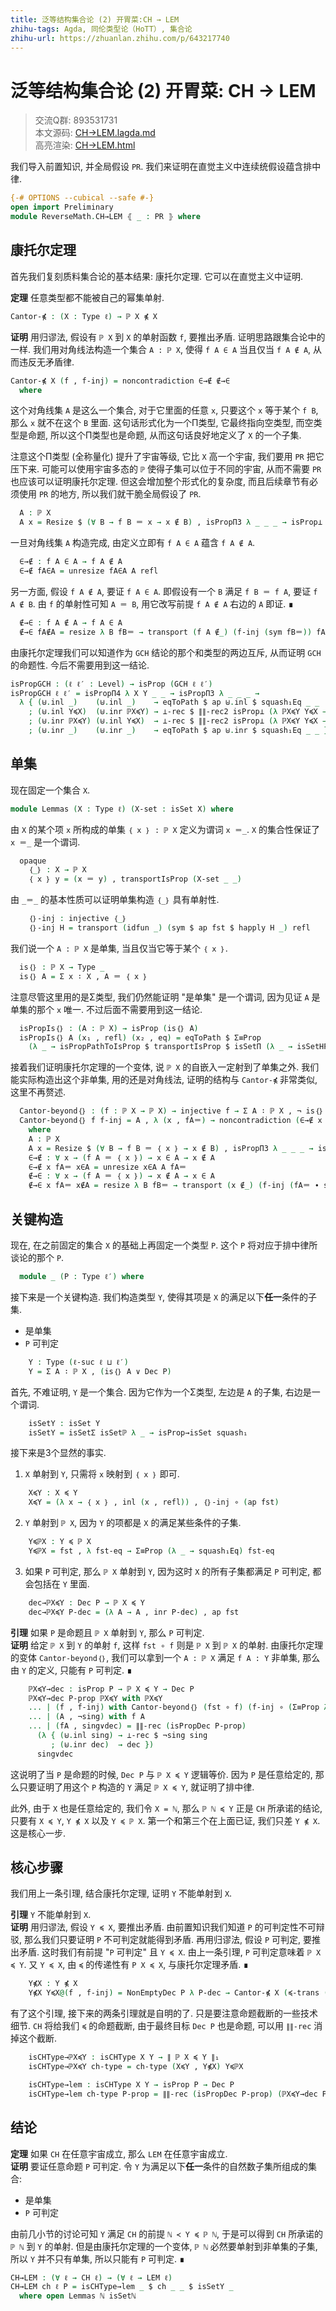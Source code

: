 ```yaml
---
title: 泛等结构集合论 (2) 开胃菜:CH → LEM
zhihu-tags: Agda, 同伦类型论（HoTT）, 集合论
zhihu-url: https://zhuanlan.zhihu.com/p/643217740
---
```


# 泛等结构集合论 (2) 开胃菜: CH → LEM

> 交流Q群: 893531731  
> 本文源码: [CH→LEM.lagda.md](https://github.com/choukh/USST/blob/main/src/ReverseMath/CH→LEM.lagda.md)  
> 高亮渲染: [CH→LEM.html](https://choukh.github.io/USST/ReverseMath.CH→LEM.html)  

我们导入前置知识, 并全局假设 `PR`. 我们来证明在直觉主义中连续统假设蕴含排中律.

```agda
{-# OPTIONS --cubical --safe #-}
open import Preliminary
module ReverseMath.CH→LEM ⦃ _ : PR ⦄ where
```

## 康托尔定理

首先我们复刻质料集合论的基本结果: 康托尔定理. 它可以在直觉主义中证明.

**定理** 任意类型都不能被自己的幂集单射.

```agda
Cantor-⋠ : (X : Type ℓ) → ℙ X ⋠ X
```

**证明** 用归谬法, 假设有 `ℙ X` 到 `X` 的单射函数 `f`, 要推出矛盾. 证明思路跟集合论中的一样. 我们用对角线法构造一个集合 `A : ℙ X`, 使得 `f A ∈ A` 当且仅当 `f A ∉ A`, 从而违反无矛盾律.

```agda
Cantor-⋠ X (f , f-inj) = noncontradiction ∈→∉ ∉→∈
  where
```

这个对角线集 `A` 是这么一个集合, 对于它里面的任意 `x`, 只要这个 `x` 等于某个 `f B`, 那么 `x` 就不在这个 `B` 里面. 这句话形式化为一个Π类型, 它最终指向空类型, 而空类型是命题, 所以这个Π类型也是命题, 从而这句话良好地定义了 `X` 的一个子集.

注意这个Π类型 (全称量化) 提升了宇宙等级, 它比 `X` 高一个宇宙, 我们要用 `PR` 把它压下来. 可能可以使用宇宙多态的 `ℙ` 使得子集可以位于不同的宇宙, 从而不需要 `PR` 也应该可以证明康托尔定理. 但这会增加整个形式化的复杂度, 而且后续章节有必须使用 `PR` 的地方, 所以我们就干脆全局假设了 `PR`.

```agda
  A : ℙ X
  A x = Resize $ (∀ B → f B ＝ x → x ∉ B) , isPropΠ3 λ _ _ _ → isProp⊥
```

一旦对角线集 `A` 构造完成, 由定义立即有 `f A ∈ A` 蕴含 `f A ∉ A`.

```agda
  ∈→∉ : f A ∈ A → f A ∉ A
  ∈→∉ fA∈A = unresize fA∈A A refl
```

另一方面, 假设 `f A ∉ A`, 要证 `f A ∈ A`. 即假设有一个 `B` 满足 `f B ＝ f A`, 要证 `f A ∉ B`. 由 `f` 的单射性可知 `A ＝ B`, 用它改写前提 `f A ∉ A` 右边的 `A` 即证. ∎

```agda
  ∉→∈ : f A ∉ A → f A ∈ A
  ∉→∈ fA∉A = resize λ B fB＝ → transport (f A ∉_) (f-inj (sym fB＝)) fA∉A
```

由康托尔定理我们可以知道作为 `GCH` 结论的那个和类型的两边互斥, 从而证明 `GCH` 的命题性. 今后不需要用到这一结论.

```agda
isPropGCH : (ℓ ℓ′ : Level) → isProp (GCH ℓ ℓ′)
isPropGCH ℓ ℓ′ = isPropΠ4 λ X Y _ _ → isPropΠ3 λ _ _ _ →
  λ { (⊎.inl _)    (⊎.inl _)    → eqToPath $ ap ⊎.inl $ squash₁Eq _ _
    ; (⊎.inl Y≼X)  (⊎.inr ℙX≼Y) → ⊥-rec $ ∥∥-rec2 isProp⊥ (λ ℙX≼Y Y≼X → Cantor-⋠ _ $ ≼-trans Y≼X ℙX≼Y) Y≼X ℙX≼Y
    ; (⊎.inr ℙX≼Y) (⊎.inl Y≼X)  → ⊥-rec $ ∥∥-rec2 isProp⊥ (λ ℙX≼Y Y≼X → Cantor-⋠ _ $ ≼-trans Y≼X ℙX≼Y) Y≼X ℙX≼Y
    ; (⊎.inr _)    (⊎.inr _)    → eqToPath $ ap ⊎.inr $ squash₁Eq _ _ }
```

## 单集

现在固定一个集合 `X`.

```agda
module Lemmas (X : Type ℓ) (X-set : isSet X) where
```

由 `X` 的某个项 `x` 所构成的单集 `｛ x ｝ : ℙ X` 定义为谓词 `x ＝_`. `X` 的集合性保证了 `x ＝_` 是一个谓词.

```agda
  opaque
    ｛_｝ : X → ℙ X
    ｛ x ｝ y = (x ＝ y) , transportIsProp (X-set _ _)
```

由 `_＝_` 的基本性质可以证明单集构造 `｛_｝` 具有单射性.

```agda
    ｛｝-inj : injective ｛_｝
    ｛｝-inj H = transport (idfun _) (sym $ ap fst $ happly H _) refl
```

我们说一个 `A : ℙ X` 是单集, 当且仅当它等于某个 `｛ x ｝`.

```agda
  is｛｝ : ℙ X → Type _
  is｛｝ A = Σ x ∶ X , A ＝ ｛ x ｝
```

注意尽管这里用的是Σ类型, 我们仍然能证明 "是单集" 是一个谓词, 因为见证 `A` 是单集的那个 `x` 唯一. 不过后面不需要用到这一结论.

```agda
  isPropIs｛｝ : (A : ℙ X) → isProp (is｛｝ A)
  isPropIs｛｝ A (x₁ , refl) (x₂ , eq) = eqToPath $ Σ≡Prop
    (λ _ → isPropPathToIsProp $ transportIsProp $ isSetΠ (λ _ → isSetHProp) _ _) (｛｝-inj eq)
```

接着我们证明康托尔定理的一个变体, 说 `ℙ X` 的自嵌入一定射到了单集之外. 我们能实际构造出这个非单集, 用的还是对角线法, 证明的结构与 `Cantor-⋠` 非常类似, 这里不再赘述.

```agda
  Cantor-beyond｛｝ : (f : ℙ X → ℙ X) → injective f → Σ A ∶ ℙ X , ¬ is｛｝ (f A)
  Cantor-beyond｛｝ f f-inj = A , λ (x , fA＝) → noncontradiction (∈→∉ x fA＝) (∉→∈ x fA＝)
    where
    A : ℙ X
    A x = Resize $ (∀ B → f B ＝ ｛ x ｝ → x ∉ B) , isPropΠ3 λ _ _ _ → isProp⊥
    ∈→∉ : ∀ x → (f A ＝ ｛ x ｝) → x ∈ A → x ∉ A
    ∈→∉ x fA＝ x∈A = unresize x∈A A fA＝
    ∉→∈ : ∀ x → (f A ＝ ｛ x ｝) → x ∉ A → x ∈ A
    ∉→∈ x fA＝ x∉A = resize λ B fB＝ → transport (x ∉_) (f-inj (fA＝ ∙ sym fB＝)) x∉A
```

## 关键构造

现在, 在之前固定的集合 `X` 的基础上再固定一个类型 `P`. 这个 `P` 将对应于排中律所谈论的那个 `P`.

```agda
  module _ (P : Type ℓ′) where
```

接下来是一个关键构造. 我们构造类型 `Y`, 使得其项是 `X` 的满足以下**任一**条件的子集.

- 是单集
- `P` 可判定

```agda
    Y : Type (ℓ-suc ℓ ⊔ ℓ′)
    Y = Σ A ∶ ℙ X , (is｛｝ A ∨ Dec P)
```

首先, 不难证明, `Y` 是一个集合. 因为它作为一个Σ类型, 左边是 `A` 的子集, 右边是一个谓词.

```agda
    isSetY : isSet Y
    isSetY = isSetΣ isSetℙ λ _ → isProp→isSet squash₁
```

接下来是3个显然的事实.

1. `X` 单射到 `Y`, 只需将 `x` 映射到 `｛ x ｝` 即可.

```agda
    X≼Y : X ≼ Y
    X≼Y = (λ x → ｛ x ｝ , inl (x , refl)) , ｛｝-inj ∘ (ap fst)
```

2. `Y` 单射到 `ℙ X`, 因为 `Y` 的项都是 `X` 的满足某些条件的子集.

```agda
    Y≼ℙX : Y ≼ ℙ X
    Y≼ℙX = fst , λ fst-eq → Σ≡Prop (λ _ → squash₁Eq) fst-eq
```

3. 如果 `P` 可判定, 那么 `ℙ X` 单射到 `Y`, 因为这时 `X` 的所有子集都满足 `P` 可判定, 都会包括在 `Y` 里面.

```agda
    dec→ℙX≼Y : Dec P → ℙ X ≼ Y
    dec→ℙX≼Y P-dec = (λ A → A , inr P-dec) , ap fst
```

**引理** 如果 `P` 是命题且 `ℙ X` 单射到 `Y`, 那么 `P` 可判定.  
**证明** 给定 `ℙ X` 到 `Y` 的单射 `f`, 这样 `fst ∘ f` 则是 `ℙ X` 到 `ℙ X` 的单射. 由康托尔定理的变体 `Cantor-beyond｛｝`, 我们可以拿到一个 `A : ℙ X` 满足 `f A : Y` 非单集, 那么由 `Y` 的定义, 只能有 `P` 可判定. ∎

```agda
    ℙX≼Y→dec : isProp P → ℙ X ≼ Y → Dec P
    ℙX≼Y→dec P-prop ℙX≼Y with ℙX≼Y
    ... | (f , f-inj) with Cantor-beyond｛｝ (fst ∘ f) (f-inj ∘ (Σ≡Prop λ _ → squash₁Eq))
    ... | (A , ¬sing) with f A
    ... | (fA , sing∨dec) = ∥∥-rec (isPropDec P-prop)
      (λ { (⊎.inl sing) → ⊥-rec $ ¬sing sing
         ; (⊎.inr dec)  → dec })
      sing∨dec
```

这说明了当 `P` 是命题的时候, `Dec P` 与 `ℙ X ≼ Y` 逻辑等价. 因为 `P` 是任意给定的, 那么只要证明了用这个 `P` 构造的 `Y` 满足 `ℙ X ≼ Y`, 就证明了排中律.

此外, 由于 `X` 也是任意给定的, 我们令 `X = ℕ`, 那么 `ℙ ℕ ≼ Y` 正是 `CH` 所承诺的结论, 只要有 `X ≼ Y`, `Y ⋠ X` 以及 `Y ≼ ℙ X`. 第一个和第三个在上面已证, 我们只差 `Y ⋠ X`. 这是核心一步.

## 核心步骤

我们用上一条引理, 结合康托尔定理, 证明 `Y` 不能单射到 `X`.

**引理** `Y` 不能单射到 `X`.  
**证明** 用归谬法, 假设 `Y ≼ X`, 要推出矛盾. 由前置知识我们知道 `P` 的可判定性不可辩驳, 那么我们只要证明 `P` 不可判定就能得到矛盾. 再用归谬法, 假设 `P` 可判定, 要推出矛盾. 这时我们有前提 "`P` 可判定" 且 `Y ≼ X`. 由上一条引理, `P` 可判定意味着 `ℙ X ≼ Y`. 又 `Y ≼ X`, 由 `≼` 的传递性有 `P X ≼ X`, 与康托尔定理矛盾. ∎

```agda
    Y⋠X : Y ⋠ X
    Y⋠X Y≼X@(f , f-inj) = NonEmptyDec P λ P-dec → Cantor-⋠ X (≼-trans (dec→ℙX≼Y P-dec) Y≼X)
```

有了这个引理, 接下来的两条引理就是自明的了. 只是要注意命题截断的一些技术细节. `CH` 将给我们 `≼` 的命题截断, 由于最终目标 `Dec P` 也是命题, 可以用 `∥∥-rec` 消掉这个截断.

```agda
    isCHType→ℙX≼Y : isCHType X Y → ∥ ℙ X ≼ Y ∥₁
    isCHType→ℙX≼Y ch-type = ch-type (X≼Y , Y⋠X) Y≼ℙX

    isCHType→lem : isCHType X Y → isProp P → Dec P
    isCHType→lem ch-type P-prop = ∥∥-rec (isPropDec P-prop) (ℙX≼Y→dec P-prop) (isCHType→ℙX≼Y ch-type)
```

## 结论

**定理** 如果 `CH` 在任意宇宙成立, 那么 `LEM` 在任意宇宙成立.  
**证明** 要证任意命题 `P` 可判定. 令 `Y` 为满足以下**任一**条件的自然数子集所组成的集合:

- 是单集
- `P` 可判定

由前几小节的讨论可知 `Y` 满足 `CH` 的前提 `ℕ ≺ Y ≼ ℙ ℕ`, 于是可以得到 `CH` 所承诺的 `ℙ ℕ` 到 `Y` 的单射. 但是由康托尔定理的一个变体, `ℙ ℕ` 必然要单射到非单集的子集, 所以 `Y` 并不只有单集, 所以只能有 `P` 可判定. ∎

```agda
CH→LEM : (∀ ℓ → CH ℓ) → (∀ ℓ → LEM ℓ)
CH→LEM ch ℓ P = isCHType→lem _ $ ch _ _ $ isSetY _
  where open Lemmas ℕ isSetℕ
```
